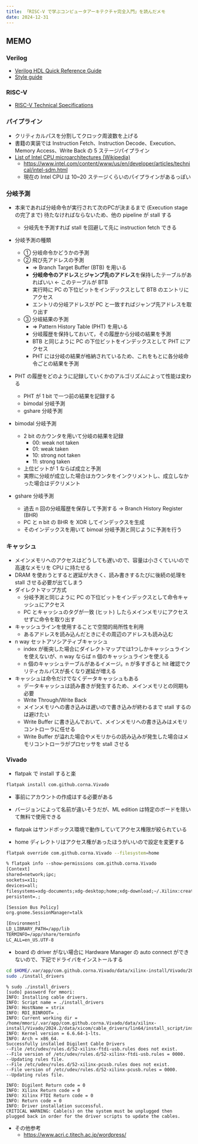 ```yaml
---
title: 「RISC-V で学ぶコンピュータアーキテクチャ完全入門」を読んだメモ
date: 2024-12-31
---
```


## MEMO

### Verilog

- [Verilog HDL Quick Reference Guide](https://www.cs.columbia.edu/~sedwards/classes/2002/w4115/verilog_ref.pdf)
- [Style guide](https://github.com/lowRISC/style-guides)

### RISC-V

- [RISC-V Technical Specifications](https://lf-riscv.atlassian.net/wiki/spaces/HOME/pages/16154769/RISC-V+Technical+Specifications)

### パイプライン

- クリティカルパスを分割してクロック周波数を上げる
- 書籍の実装では Instruction Fetch、Instruction Decode、Execution、Memory Access、Write Back の 5 ステージパイプライン
- [List of Intel CPU microarchitectures (Wikipedia)](https://en.wikipedia.org/wiki/List_of_Intel_CPU_microarchitectures)
  - https://www.intel.com/content/www/us/en/developer/articles/technical/intel-sdm.html
  - 現在の Intel CPU は 10~20 ステージくらいのパイプラインがあるっぽい

### 分岐予測

- 本来であれば分岐命令が実行されて次のPCが決まるまで (Execution stage の完了まで) 待たなければならないため、他の pipeline が stall する
  - 分岐先を予測すれば stall を回避して先に instruction fetch できる

- 分岐予測の種類
  - ① 分岐命令かどうかの予測
  - ② 飛び先アドレスの予測
    - ⇒ Branch Target Buffer (BTB) を用いる
    - **分岐命令のアドレス**と**ジャンプ先のアドレス**を保持したテーブルがあればいい ← このテーブルが BTB
    - 実行時に PC の下位ビットをインデックスとして BTB のエントリにアクセス
    - エントリの分岐アドレスが PC と一致すればジャンプ先アドレスを取り出す
  - ③ 分岐結果の予測
    - ⇒ Pattern History Table (PHT) を用いる
    - 分岐履歴を保持しておいて，その履歴から分岐の結果を予測
    - BTB と同じように PC の下位ビットをインデックスとして PHT にアクセス
    - PHT には分岐の結果が格納されているため、これをもとに各分岐命令ごとの結果を予測
- PHT の履歴をどのように記録していくかのアルゴリズムによって性能は変わる
  - PHT が 1 bit で一つ前の結果を記録する
  - bimodal 分岐予測
  - gshare 分岐予測
- bimodal 分岐予測
  - 2 bit のカウンタを用いて分岐の結果を記録
    - 00: weak not taken
    - 01: weak taken
    - 10: strong not taken
    - 11: strong taken
  - 上位ビットが 1 ならば成立と予測
  - 実際に分岐が成立した場合はカウンタをインクリメントし、成立しなかった場合はデクリメント
- gshare 分岐予測
  - 過去 n 回の分岐履歴を保存して予測する → Branch History Register (BHR)
  - PC と n bit の BHR を XOR してインデックスを生成
  - そのインデックスを用いて bimoal 分岐予測と同じように予測を行う

### キャッシュ

- メインメモリへのアクセスはどうしても遅いので、容量は小さくていいので高速なメモリを CPU に持たせる
- DRAM を使おうとすると遅延が大きく、読み書きするたびに後続の処理を stall させる必要が出てしまう
- ダイレクトマップ方式
  - 分岐予測と同じように PC の下位ビットをインデックスとして命令キャッシュにアクセス
  - PC とキャッシュのタグが一致 (ヒット) したらメインメモリにアクセスせずに命令を取り出す
- キャッシュラインを使用することで空間的局所性を利用
  - あるアドレスを読み込んだときにその周辺のアドレスも読み込む
- n way セットアソシアティブキャッシュ
  - index が衝突した場合にダイレクトマップでは1つしかキャッシュラインを使えないが、n way ならば n 個のキャッシュラインを使える
  - n 個のキャッシュテーブルがあるイメージ。n が多すぎると hit 確認でクリティカルパスが長くなり遅延が増える
- キャッシュは命令だけでなくデータキャッシュもある
  - データキャッシュは読み書きが発生するため、メインメモリとの同期も必要
  - Write Through/Write Back
  - メインメモリへの書き込みは遅いので書き込みが終わるまで stall するのは避けたい
  - Write Buffer に書き込んでおいて、メインメモリへの書き込みはメモリコントローラに任せる
  - Write Buffer が溢れた場合やメモリからの読み込みが発生した場合はメモリコントローラがプロセッサを stall させる

### Vivado

- flatpak で install すると楽

```bash
flatpak install com.github.corna.Vivado
```

- 事前にアカウントの作成はする必要がある
- バージョンによって名前が違いそうだが、ML edition は特定のボードを除いて無料で使用できる

- flatpak はサンドボックス環境で動作していてアクセス権限が絞られている
- home ディレクトリはアクセス権があったほうがいいので設定を変更する

```bash
flatpak override com.github.corna.Vivado --filesystem=home
```

```txt
% flatpak info --show-permissions com.github.corna.Vivado
[Context]
shared=network;ipc;
sockets=x11;
devices=all;
filesystems=xdg-documents;xdg-desktop;home;xdg-download;~/.Xilinx:create;
persistent=.;

[Session Bus Policy]
org.gnome.SessionManager=talk

[Environment]
LD_LIBRARY_PATH=/app/lib
TERMINFO=/app/share/terminfo
LC_ALL=en_US.UTF-8
```

- board の driver がない場合に Hardware Manager の auto connect ができないので、下記でドライバをインストールする

```bash
cd $HOME/.var/app/com.github.corna.Vivado/data/xilinx-install/Vivado/2024.2/data/xicom/cable_drivers/lin64/install_script/install_drivers
sudo ./install_drivers
```

```text
% sudo ./install_drivers
[sudo] password for mmori:
INFO: Installing cable drivers.
INFO: Script name = ./install_drivers
INFO: HostName = strix
INFO: RDI_BINROOT= .
INFO: Current working dir = /home/mmori/.var/app/com.github.corna.Vivado/data/xilinx-install/Vivado/2024.2/data/xicom/cable_drivers/lin64/install_script/install_drivers
INFO: Kernel version = 6.6.64-1-lts.
INFO: Arch = x86_64.
Successfully installed Digilent Cable Drivers
--File /etc/udev/rules.d/52-xilinx-ftdi-usb.rules does not exist.
--File version of /etc/udev/rules.d/52-xilinx-ftdi-usb.rules = 0000.
--Updating rules file.
--File /etc/udev/rules.d/52-xilinx-pcusb.rules does not exist.
--File version of /etc/udev/rules.d/52-xilinx-pcusb.rules = 0000.
--Updating rules file.

INFO: Digilent Return code = 0
INFO: Xilinx Return code = 0
INFO: Xilinx FTDI Return code = 0
INFO: Return code = 0
INFO: Driver installation successful.
CRITICAL WARNING: Cable(s) on the system must be unplugged then plugged back in order for the driver scripts to update the cables.
```

- その他参考
  - https://www.acri.c.titech.ac.jp/wordpress/
